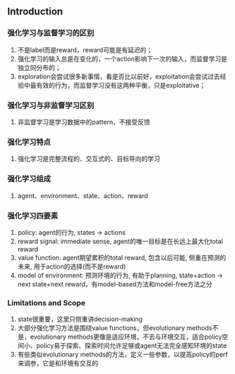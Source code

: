 ## Introduction

### 强化学习与监督学习的区别

1. 不是label而是reward，reward可能是有延迟的；
2. 强化学习的输入总是在变化的，一个action影响下一次的输入，而监督学习是独立同分布的；
3. exploration会尝试很多新事情，看是否比以前好，exploitation会尝试过去经验中最有效的行为，而监督学习没有这两种平衡，只是exploitative；

### 强化学习与非监督学习区别

1. 非监督学习是学习数据中的pattern，不接受反馈

### 强化学习特点

1. 强化学习是完整流程的、交互式的、目标导向的学习

### 强化学习组成

1. agent、environment、state、action、reward

### 强化学习四要素

1. policy: agent的行为, states -> actions
2. reward signal: immediate sense, agent的唯一目标是在长远上最大化total reward
3. value function: agent期望累积的total reward, 包含以后可能, 侧重在预测的未来, 用于action的选择(而不是reward)
4. model of environment: 预测环境的行为, 有助于planning, state+action -> next state+next reward，有model-based方法和model-free方法之分

### Limitations and Scope

1. state很重要，这里只侧重讲decision-making
2. 大部分强化学习方法是围绕value functions，但evolutionary methods不是，evolutionary methods更像是适应环境，不去与环境交互，适合policy空间小、policy易于探索、探索时间允许足够或agent无法完全感知环境的state
3. 有些类似evolutionary methods的方法，定义一些参数，以提高policy的perf来调参，它是和环境有交互的
